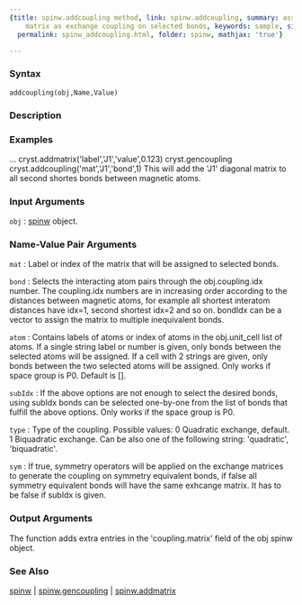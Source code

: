 ```yaml
---
{title: spinw.addcoupling method, link: spinw.addcoupling, summary: assigns a predefined
    matrix as exchange coupling on selected bonds, keywords: sample, sidebar: sw_sidebar,
  permalink: spinw_addcoupling.html, folder: spinw, mathjax: 'true'}

---
```


### Syntax

`addcoupling(obj,Name,Value)`

### Description



### Examples

...
cryst.addmatrix('label','J1','value',0.123)
cryst.gencoupling
cryst.addcoupling('mat','J1','bond',1)
This will add the 'J1' diagonal matrix to all second shortes bonds
between magnetic atoms.

### Input Arguments

`obj`
: [spinw](spinw.html) object.

### Name-Value Pair Arguments

`mat`
: Label or index of the matrix that will be assigned to
  selected bonds.

`bond`
: Selects the interacting atom pairs through the
  obj.coupling.idx number. The coupling.idx numbers are in
  increasing order according to the distances between
  magnetic atoms, for example all shortest interatom
  distances have idx=1, second shortest idx=2 and so on.
  bondIdx can be a vector to assign the matrix to multiple
  inequivalent bonds.

`atom`
: Contains labels of atoms or index of atoms in the
  obj.unit_cell list of atoms. If a single string label or
  number is given, only bonds between the selected atoms will
  be assigned. If a cell with 2 strings are given, only bonds
  between the two selected atoms will be assigned. Only works
  if space group is P0. Default is [].

`subIdx`
: If the above options are not enough to select the desired
  bonds, using subIdx bonds can be selected one-by-one from
  the list of bonds that fulfill the above options. Only
  works if the space group is P0.

`type`
: Type of the coupling. Possible values:
      0       Quadratic exchange, default.
      1       Biquadratic exchange.
  Can be also one of the following string: 'quadratic',
  'biquadratic'.

`sym`
: If true, symmetry operators will be applied on the exchange
  matrices to generate the coupling on symmetry equivalent
  bonds, if false all symmetry equivalent bonds will have the
  same exhcange matrix. It has to be false if subIdx is
  given.

### Output Arguments

The function adds extra entries in the 'coupling.matrix' field of the obj
spinw object.

### See Also

[spinw](spinw.html) \| [spinw.gencoupling](spinw_gencoupling.html) \| [spinw.addmatrix](spinw_addmatrix.html)

